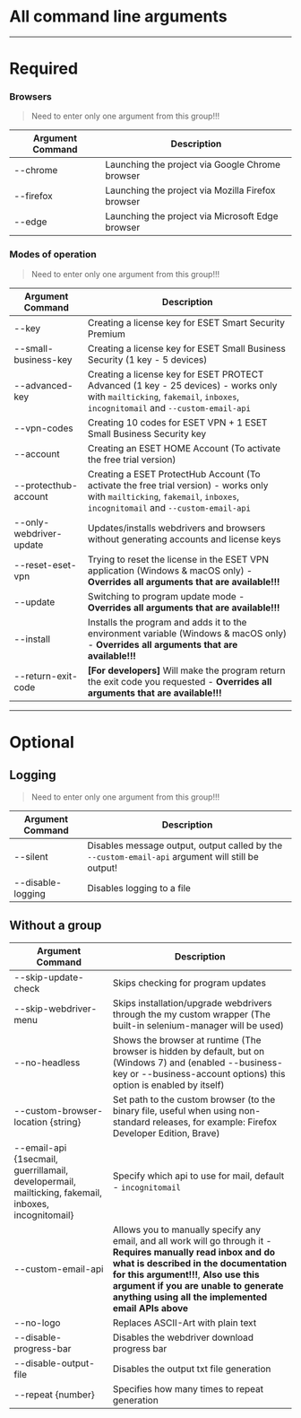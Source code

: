 # All command line arguments
------------------------------------------------------------------------------------------------------------------------------------

# Required
### Browsers
> Need to enter only one argument from this group!!!

| Argument Command      |                                           Description                                                      |
| --------------------- | ---------------------------------------------------------------------------------------------------------- |
| --chrome              | Launching the project via Google Chrome browser                                                            |
| --firefox             | Launching the project via Mozilla Firefox browser                                                          |
| --edge                | Launching the project via Microsoft Edge browser                                                           |

### Modes of operation
> Need to enter only one argument from this group!!!

| Argument Command      |                                           Description                                                      |
| --------------------- | ---------------------------------------------------------------------------------------------------------- |
| --key | Creating a license key for ESET Smart Security Premium                                                                     |
| --small-business-key  | Creating a license key for ESET Small Business Security (1 key - 5 devices)                                |
| --advanced-key        | Creating a license key for ESET PROTECT Advanced (1 key - 25 devices) - works only with ```mailticking```, ```fakemail```, ```inboxes```, ```incognitomail``` and ```--custom-email-api``` |
| --vpn-codes           | Creating 10 codes for ESET VPN + 1 ESET Small Business Security key                                        |
| --account             | Creating an ESET HOME Account (To activate the free trial version)                                         |
| --protecthub-account  | Creating a ESET ProtectHub Account (To activate the free trial version) - works only with ```mailticking```, ```fakemail```, ```inboxes```, ```incognitomail``` and ```--custom-email-api``` |
| --only-webdriver-update | Updates/installs webdrivers and browsers without generating accounts and license keys                    |
| --reset-eset-vpn | Trying to reset the license in the ESET VPN application (Windows & macOS only) - **Overrides all arguments that are available!!!** |
| --update         | Switching to program update mode - **Overrides all arguments that are available!!!**                               |
| --install        | Installs the program and adds it to the environment variable (Windows & macOS only) - **Overrides all arguments that are available!!!**   |
| --return-exit-code | **[For developers]** Will make the program return the exit code you requested - **Overrides all arguments that are available!!!** |

---

# Optional
## Logging
> Need to enter only one argument from this group!!!

| Argument Command  |                                             Description                                               |
| ------------------| ----------------------------------------------------------------------------------------------------- |
| --silent          | Disables message output, output called by the ```--custom-email-api``` argument will still be output! |
| --disable-logging | Disables logging to a file                                                                            |

## Without a group
|          Argument Command          |                                                             Description                                                              |
| ---------------------------------- | ------------------------------------------------------------------------------------------------------------------------------------ |
| --skip-update-check                | Skips checking for program updates                                                                                                   |
| --skip-webdriver-menu              | Skips installation/upgrade webdrivers through the my custom wrapper (The built-in selenium-manager will be used)                     |
| --no-headless                      | Shows the browser at runtime (The browser is hidden by default, but on (Windows 7) and (enabled --business-key or --business-account options) this option is enabled by itself) |
| --custom-browser-location {string} | Set path to the custom browser (to the binary file, useful when using non-standard releases, for example: Firefox Developer Edition, Brave) |
| --email-api {1secmail, guerrillamail, developermail, mailticking, fakemail, inboxes, incognitomail} | Specify which api to use for mail, default - ```incognitomail``` |
| --custom-email-api | Allows you to manually specify any email, and all work will go through it - **Requires manually read inbox and do what is described in the documentation for this argument!!!**, **Also use this argument if you are unable to generate anything using all the implemented email APIs above** |
| --no-logo              | Replaces ASCII-Art with plain text |
| --disable-progress-bar | Disables the webdriver download progress bar |
| --disable-output-file  | Disables the output txt file generation |
| --repeat {number}      | Specifies how many times to repeat generation |
